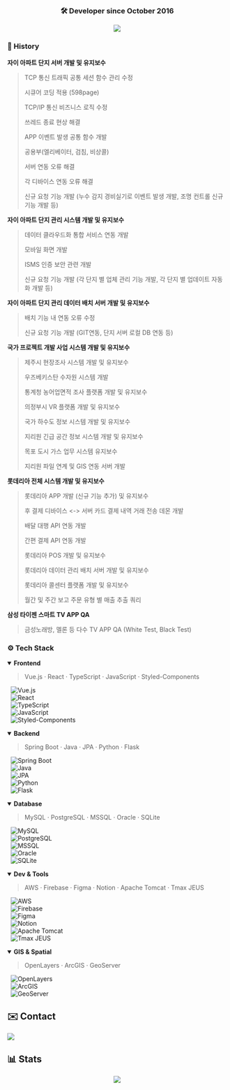 <div align="center">

### 🛠️ Developer since October 2016

<img src="https://capsule-render.vercel.app/api?type=waving&color=gradient&height=200&section=header&text=🤩Welcome%20to%20Jinwoo's%20GitLab🤩&fontSize=40&fontColor=random&fontAlign=50&fontAlignY=40" />

</div>

### 📖 History
**자이 아파트 단지 서버 개발 및 유지보수**
> TCP 통신 트래픽 공통 세션 함수 관리 수정
>
> 시큐어 코딩 적용 (598page)
>
> TCP/IP 통신 비즈니스 로직 수정
>
> 쓰레드 종료 현상 해결
>
> APP 이벤트 발생 공통 함수 개발
>
> 공용부(엘리베이터, 검침, 비상콜)
>
> 서버 연동 오류 해결
>
> 각 디바이스 연동 오류 해결
>
> 신규 요청 기능 개발 (누수 감지 경비실기로 이벤트 발생 개발, 조명 컨트롤 신규 기능 개발 등)

**자이 아파트 단지 관리 시스템 개발 및 유지보수**
> 데이터 클라우드화 통합 서비스 연동 개발
>
> 모바일 화면 개발
>
> ISMS 인증 보안 관련 개발
>
> 신규 요청 기능 개발 (각 단지 별 업체 관리 기능 개발, 각 단지 별 업데이트 자동화 개발 등)

**자이 아파트 단지 관리 데이터 배치 서버 개발 및 유지보수**
> 배치 기능 내 연동 오류 수정
> 
> 신규 요청 기능 개발 (GIT연동, 단지 서버 로컬 DB 연동 등)

**국가 프로젝트 개발 사업 시스템 개발 및 유지보수**
> 제주시 현장조사 시스템 개발 및 유지보수
> 
> 우즈베키스탄 수자원 시스템 개발
>
> 통계청 농어업면적 조사 플랫폼 개발 및 유지보수
>
> 의정부시 VR 플랫폼 개발 및 유지보수
>
> 국가 하수도 정보 시스템 개발 및 유지보수
>
> 지리원 긴급 공간 정보 시스템 개발 및 유지보수
>
> 목포 도시 가스 업무 시스템 유지보수
>
> 지리원 파일 연계 및 GIS 연동 서버 개발

**롯데리아 전체 시스템 개발 및 유지보수**
> 롯데리아 APP 개발 (신규 기능 추가) 및 유지보수
>
> 후 결제 디바이스 <-> 서버 카드 결제 내역 거래 전송 데몬 개발
>
> 배달 대행 API 연동 개발
>
> 간편 결제 API 연동 개발
>
> 롯데리아 POS 개발 및 유지보수
>
> 롯데리아 데이터 관리 배치 서버 개발 및 유지보수
>
> 롯데리아 콜센터 플랫폼 개발 및 유지보수
>
> 월간 및 주간 보고 주문 유형 별 매출 추출 쿼리

**삼성 타이젠 스마트 TV APP QA**
> 금성노래방, 멜론 등 다수 TV APP QA (White Test, Black Test)
  
### ⚙️ Tech Stack
<details open>
<summary><strong>Frontend</strong></summary>

> Vue.js · React · TypeScript · JavaScript · Styled-Components

&nbsp;&nbsp;![Vue.js](https://img.shields.io/badge/Vue.js-%234FC08D?style=flat&logo=vuedotjs&logoColor=white)  
&nbsp;&nbsp;![React](https://img.shields.io/badge/React-%2300D1FF?style=flat&logo=react&logoColor=white)  
&nbsp;&nbsp;![TypeScript](https://img.shields.io/badge/TypeScript-%233178C6?style=flat&logo=typescript&logoColor=white)  
&nbsp;&nbsp;![JavaScript](https://img.shields.io/badge/JavaScript-%23F7DF1E?style=flat&logo=javascript&logoColor=white)  
&nbsp;&nbsp;![Styled-Components](https://img.shields.io/badge/Styled--Components-%23DB7093?style=flat&logo=styledcomponents&logoColor=white)

</details>

<details open>
<summary><strong>Backend</strong></summary>

> Spring Boot · Java · JPA · Python · Flask

&nbsp;&nbsp;![Spring Boot](https://img.shields.io/badge/SpringBoot-%236DB33F?style=flat&logo=springboot&logoColor=white)  
&nbsp;&nbsp;![Java](https://img.shields.io/badge/Java-%23F7B731?style=flat&logo=openjdk&logoColor=white)  
&nbsp;&nbsp;![JPA](https://img.shields.io/badge/JPA-%238B8B8B?style=flat&logo=hibernate&logoColor=white)  
&nbsp;&nbsp;![Python](https://img.shields.io/badge/Python-%233B7D1E?style=flat&logo=python&logoColor=white)  
&nbsp;&nbsp;![Flask](https://img.shields.io/badge/Flask-%23000000?style=flat&logo=flask&logoColor=white)

</details>

<details open>
<summary><strong>Database</strong></summary>

> MySQL · PostgreSQL · MSSQL · Oracle · SQLite

&nbsp;&nbsp;![MySQL](https://img.shields.io/badge/MySQL-%2300A4D6?style=flat&logo=mysql&logoColor=white)  
&nbsp;&nbsp;![PostgreSQL](https://img.shields.io/badge/PostgreSQL-%23316192?style=flat&logo=postgresql&logoColor=white)  
&nbsp;&nbsp;![MSSQL](https://img.shields.io/badge/MSSQL-%232D2A4E?style=flat&logo=microsoftsqlserver&logoColor=white)  
&nbsp;&nbsp;![Oracle](https://img.shields.io/badge/Oracle-%23F80000?style=flat&logo=oracle&logoColor=white)  
&nbsp;&nbsp;![SQLite](https://img.shields.io/badge/SQLite-%2307405F?style=flat&logo=sqlite&logoColor=white)

</details>

<details open>
<summary><strong>Dev & Tools</strong></summary>

> AWS · Firebase · Figma · Notion · Apache Tomcat · Tmax JEUS

&nbsp;&nbsp;![AWS](https://img.shields.io/badge/AWS-%23FF9900?style=flat&logo=amazonaws&logoColor=white)  
&nbsp;&nbsp;![Firebase](https://img.shields.io/badge/Firebase-%23FFCA28?style=flat&logo=firebase&logoColor=white)  
&nbsp;&nbsp;![Figma](https://img.shields.io/badge/Figma-%23F24E1E?style=flat&logo=figma&logoColor=white)  
&nbsp;&nbsp;![Notion](https://img.shields.io/badge/Notion-%23000000?style=flat&logo=notion&logoColor=white)  
&nbsp;&nbsp;![Apache Tomcat](https://img.shields.io/badge/Tomcat-%23F8DC75?style=flat&logo=apachetomcat&logoColor=white)  
&nbsp;&nbsp;![Tmax JEUS](https://img.shields.io/badge/Tmax--JEUS-%239F9F9F?style=flat&logoColor=white)

</details>

<details open>
<summary><strong>GIS & Spatial</strong></summary>

> OpenLayers · ArcGIS · GeoServer

&nbsp;&nbsp;![OpenLayers](https://img.shields.io/badge/OpenLayers-%234A90E2?style=flat&logo=OpenLayers&logoColor=white)  
&nbsp;&nbsp;![ArcGIS](https://img.shields.io/badge/ArcGIS-%23FF6F00?style=flat&logo=ArcGIS&logoColor=white)  
&nbsp;&nbsp;![GeoServer](https://img.shields.io/badge/GeoServer-%23008000?style=flat&logo=GeoServer&logoColor=white)

</details>

## ✉️ Contact
<a href="mailto:jinwoo1004@kakao.com">
  <img src="https://img.shields.io/badge/KakaoMail-000000?style=flat&logo=gmail&logoColor=white" />
</a>

## 📊 Stats

<div align="center">
  <img src="https://github-readme-stats.vercel.app/api/top-langs/?username=jinwoo1004&layout=compact&theme=graywhite&title_color=000000&text_color=000000&bg_color=ffffff&cache_seconds=1" />
</div>
